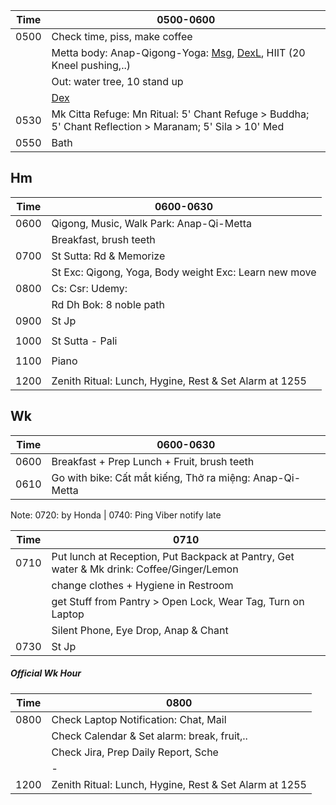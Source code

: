 |Time|  0500-0600  | 
| ---|-------------| 
|0500| Check time, piss, make coffee | 
|| Metta body: Anap-Qigong-Yoga: [Msg](https://github.com/ThanhNguyen24590/Body/blob/main/00.Exc_Msg.md), [DexL](https://github.com/ThanhNguyen24590/Body/blob/main/1.1.Exc_DexL.md), HIIT (20 Kneel pushing,..)      | 
||Out: water tree, 10 stand up     | 
||[Dex](https://github.com/ThanhNguyen24590/Body/blob/main/1.2.Exc_Dex.md) |
|0530| Mk Citta Refuge: Mn Ritual: 5' Chant Refuge > Buddha; 5' Chant Reflection > Maranam; 5' Sila > 10' Med |
|0550| Bath |

## Hm
|Time|  0600-0630  | 
| ---|-------------| 
|0600|  Qigong, Music, Walk Park: Anap-Qi-Metta  |
||  Breakfast, brush teeth | 
|0700|  St Sutta: Rd & Memorize  |
||  St Exc: Qigong, Yoga, Body weight Exc: Learn new move  |
|0800|  Cs: Csr: Udemy:   |
||  Rd Dh Bok: 8 noble path   |
|0900|  St Jp  |
||    |
|1000|  St Sutta - Pali  |
||    |
|1100|  Piano  |
||    |
|1200|  Zenith Ritual: Lunch, Hygine, Rest & Set Alarm at 1255  |

## Wk

|Time|  0600-0630  | 
| ---|-------------| 
|0600|  Breakfast + Prep Lunch + Fruit, brush teeth  |
|0610|  Go with bike: Cất mắt kiếng, Thở ra miệng: Anap-Qi-Metta  |

Note: 0720: by Honda | 0740: Ping Viber notify late

|Time|  0710  | 
| ---|-------------| 
|0710|  Put lunch at Reception, Put Backpack at Pantry, Get water & Mk drink: Coffee/Ginger/Lemon  | 
||  change clothes + Hygiene in Restroom  | 
||  get Stuff from Pantry > Open Lock, Wear Tag, Turn on Laptop  | 
|| Silent Phone, Eye Drop, Anap & Chant |
|0730|  St Jp  | 
##### Official Wk Hour
|Time|  0800  | 
| ---|-------------| 
|0800|  Check Laptop Notification: Chat, Mail  | 
||  Check Calendar & Set alarm: break, fruit,..  | 
||  Check Jira, Prep Daily Report, Sche |
|| -|
|1200|Zenith Ritual: Lunch, Hygine, Rest & Set Alarm at 1255|

